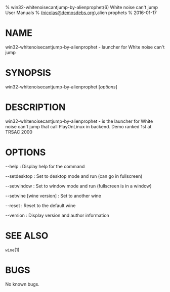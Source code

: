 % win32-whitenoisecantjump-by-alienprophet(6) White noise can't jump User Manuals
%  (nicolas@demosdebs.org),alien prophets
% 2016-01-17

# NAME
win32-whitenoisecantjump-by-alienprophet - launcher for White noise can't jump

# SYNOPSIS
win32-whitenoisecantjump-by-alienprophet [*options*]

# DESCRIPTION
win32-whitenoisecantjump-by-alienprophet - is the launcher for White noise can't jump that call PlayOnLinux in backend.
Demo ranked 1st at TRSAC 2000

# OPTIONS
\--help
:   Display help for the command

\--setdesktop
:   Set to desktop mode and run (can go in fullscreen)

\--setwindow
:   Set to window mode and run (fullscreen is in a window)

\--setwine [wine version]
:   Set to another wine

\--reset
:   Reset to the default wine

\--version
:   Display version and author information

# SEE ALSO
`wine`(1)

# BUGS
No known bugs.

